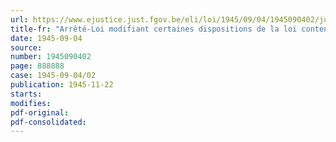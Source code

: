 ```yaml
---
url: https://www.ejustice.just.fgov.be/eli/loi/1945/09/04/1945090402/justel
title-fr: "Arrêté-Loi modifiant certaines dispositions de la loi contenant le budget des voies et moyens pour l'exercice 1927"
date: 1945-09-04
source:
number: 1945090402
page: 888888
case: 1945-09-04/02
publication: 1945-11-22
starts:
modifies:
pdf-original:
pdf-consolidated:
---
```


